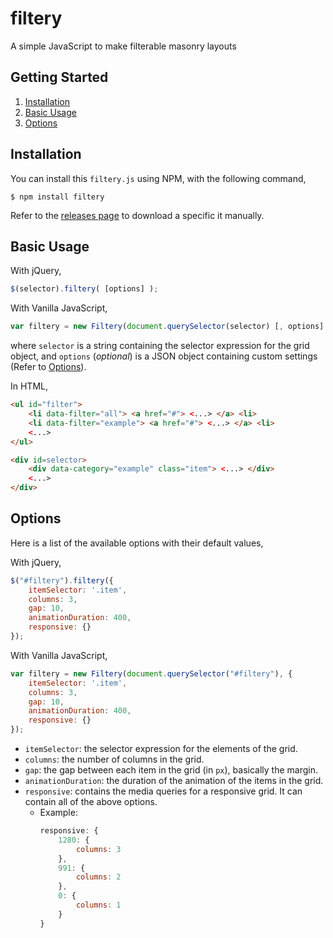# filtery
A simple JavaScript to make filterable masonry layouts

## Getting Started

1. [Installation](#installation)
2. [Basic Usage](#basic-usage)
3. [Options](#options)

## Installation

You can install this `filtery.js` using NPM, with the following command,

```
$ npm install filtery
```

Refer to the [releases page](https://github.com/PhoenXHO/filtery/releases) to download a specific it manually.

## Basic Usage

With jQuery,

```javascript
$(selector).filtery( [options] );
```

With Vanilla JavaScript,

```javascript
var filtery = new Filtery(document.querySelector(selector) [, options] );
```

where `selector` is a string containing the selector expression for the grid object,
and `options` (_optional_) is a JSON object containing custom settings (Refer to [Options](#options)).

In HTML,

```html
<ul id="filter">
    <li data-filter="all"> <a href="#"> <...> </a> <li>
    <li data-filter="example"> <a href="#"> <...> </a> <li>
    <...>
</ul>

<div id=selector>
    <div data-category="example" class="item"> <...> </div>
    <...>
</div>
```

## Options

Here is a list of the available options with their default values,

With jQuery,

```javascript
$("#filtery").filtery({
    itemSelector: '.item',
    columns: 3,
    gap: 10,
    animationDuration: 400,
    responsive: {}
});
```

With Vanilla JavaScript,

```javascript
var filtery = new Filtery(document.querySelector("#filtery"), {
    itemSelector: '.item',
    columns: 3,
    gap: 10,
    animationDuration: 400,
    responsive: {}
});
```

+ `itemSelector`: the selector expression for the elements of the grid.
+ `columns`: the number of columns in the grid.
+ `gap`: the gap between each item in the grid (in `px`), basically the margin.
+ `animationDuration`: the duration of the animation of the items in the grid.
+ `responsive`: contains the media queries for a responsive grid. It can contain all of the above options.
  + Example:
    ```javascript
    responsive: {
        1280: {
            columns: 3
        },
        991: {
            columns: 2
        },
        0: {
            columns: 1
        }
    }
    ```
